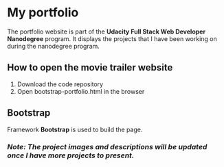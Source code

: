 # My portfolio
The portfolio website is part of the **Udacity Full Stack Web Developer Nanodegree** program. It displays the projects that I have been working on during the nanodegree program. 

## How to open the movie trailer website
1. Download the code repository
2. Open bootstrap-portfolio.html in the browser

## Bootstrap
Framework **Bootstrap** is used to build the page.

### _Note: The project images and descriptions will be updated once I have more projects to present._
